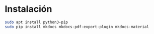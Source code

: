 # Instalación

```bash
sudo apt install python3-pip
sudo pip install mkdocs mkdocs-pdf-export-plugin mkdocs-material
```


